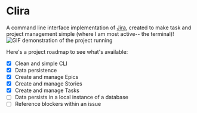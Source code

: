 # Clira

A command line interface implementation of [Jira](https://www.atlassian.com/software/jira), created to make task and project
management simple (where I am most active-- the terminal)!
![GIF demonstration of the project running](https://i.imgur.com/Pv8HlKb.gif)

Here's a project roadmap to see what's available:

- [x] Clean and simple CLI
- [x] Data persistence
- [x] Create and manage Epics
- [x] Create and manage Stories
- [x] Create and manage Tasks
- [ ] Data persists in a local instance of a database
- [ ] Reference blockers within an issue
